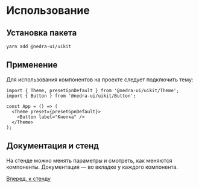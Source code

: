 # Использование

## Установка пакета

```
yarn add @nedra-ui/uikit
```

## Применение

Для использования компонентов на проекте следует подключить тему:

```tsx
import { Theme, presetGpnDefault } from '@nedra-ui/uikit/Theme';
import { Button } from '@nedra-ui/uikit/Button';

const App = () => (
  <Theme preset={presetGpnDefault}>
    <Button label="Кнопка" />
  </Theme>
);
```

## Документация и стенд

На стенде можно менять параметры и смотреть, как меняются компоненты. Документация — во вкладке у каждого компонента.

[Вперед, к стенду](https://nedradigital.github.io/ui-kit)
